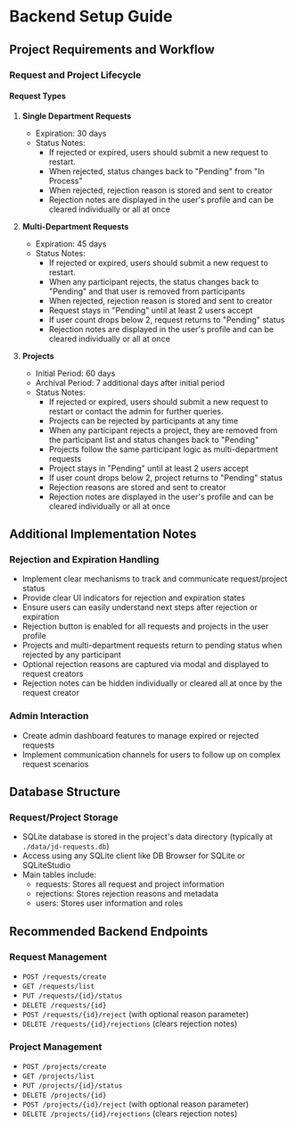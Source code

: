 


# Backend Setup Guide

## Project Requirements and Workflow

### Request and Project Lifecycle

#### Request Types
1. **Single Department Requests**
   - Expiration: 30 days
   - Status Notes: 
     - If rejected or expired, users should submit a new request to restart.
     - When rejected, status changes back to "Pending" from "In Process"
     - When rejected, rejection reason is stored and sent to creator
     - Rejection notes are displayed in the user's profile and can be cleared individually or all at once

2. **Multi-Department Requests**
   - Expiration: 45 days
   - Status Notes: 
     - If rejected or expired, users should submit a new request to restart.
     - When any participant rejects, the status changes back to "Pending" and that user is removed from participants
     - When rejected, rejection reason is stored and sent to creator
     - Request stays in "Pending" until at least 2 users accept
     - If user count drops below 2, request returns to "Pending" status
     - Rejection notes are displayed in the user's profile and can be cleared individually or all at once

3. **Projects**
   - Initial Period: 60 days
   - Archival Period: 7 additional days after initial period
   - Status Notes: 
     - If rejected or expired, users should submit a new request to restart or contact the admin for further queries.
     - Projects can be rejected by participants at any time
     - When any participant rejects a project, they are removed from the participant list and status changes back to "Pending"
     - Projects follow the same participant logic as multi-department requests
     - Project stays in "Pending" until at least 2 users accept
     - If user count drops below 2, project returns to "Pending" status
     - Rejection reasons are stored and sent to creator
     - Rejection notes are displayed in the user's profile and can be cleared individually or all at once

## Additional Implementation Notes

### Rejection and Expiration Handling
- Implement clear mechanisms to track and communicate request/project status
- Provide clear UI indicators for rejection and expiration states
- Ensure users can easily understand next steps after rejection or expiration
- Rejection button is enabled for all requests and projects in the user profile
- Projects and multi-department requests return to pending status when rejected by any participant
- Optional rejection reasons are captured via modal and displayed to request creators
- Rejection notes can be hidden individually or cleared all at once by the request creator

### Admin Interaction
- Create admin dashboard features to manage expired or rejected requests
- Implement communication channels for users to follow up on complex request scenarios

## Database Structure

### Request/Project Storage
- SQLite database is stored in the project's data directory (typically at `./data/jd-requests.db`)
- Access using any SQLite client like DB Browser for SQLite or SQLiteStudio
- Main tables include:
  - requests: Stores all request and project information
  - rejections: Stores rejection reasons and metadata
  - users: Stores user information and roles

## Recommended Backend Endpoints

### Request Management
- `POST /requests/create`
- `GET /requests/list`
- `PUT /requests/{id}/status`
- `DELETE /requests/{id}`
- `POST /requests/{id}/reject` (with optional reason parameter)
- `DELETE /requests/{id}/rejections` (clears rejection notes)

### Project Management
- `POST /projects/create`
- `GET /projects/list`
- `PUT /projects/{id}/status`
- `DELETE /projects/{id}`
- `POST /projects/{id}/reject` (with optional reason parameter)
- `DELETE /projects/{id}/rejections` (clears rejection notes)


